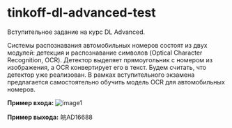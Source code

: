 # tinkoff-dl-advanced-test

Вступительное задание на курс DL Advanced.

Системы распознавания автомобильных номеров состоят из двух модулей: детекция и распознавание символов (Optical Character Recognition, OCR). Детектор выделяет прямоугольник с номером из изображения, а OCR конвертирует его в текст. Будем считать, что детектор уже реализован. В рамках вступительного экзамена предлагается самостоятельно обучить модель OCR для автомобильных номеров.

**Пример входа:**
![image1](https://drive.google.com/file/d/1QDfKnEfUbxJttykdxotBaE-_6LLiZ_gi/view?usp=share_link)

**Пример выхода:**  皖AD16688
